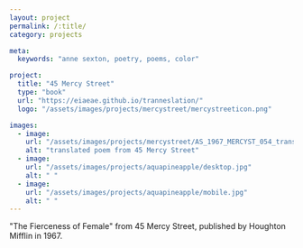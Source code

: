 ```yaml
---
layout: project
permalink: /:title/
category: projects

meta:
  keywords: "anne sexton, poetry, poems, color"

project:
  title: "45 Mercy Street"
  type: "book"
  url: "https://eiaeae.github.io/tranneslation/"
  logo: "/assets/images/projects/mercystreet/mercystreeticon.png"

images:
  - image:
    url: "/assets/images/projects/mercystreet/AS_1967_MERCYST_054_translated.png"
    alt: "translated poem from 45 Mercy Street"
  - image:
    url: "/assets/images/projects/aquapineapple/desktop.jpg"
    alt: " "
  - image:
    url: "/assets/images/projects/aquapineapple/mobile.jpg"
    alt: " "
---
```

<p>"The Fierceness of Female" from 45 Mercy Street, published by Houghton Mifflin in 1967.</p>
